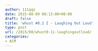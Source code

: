 ```yaml
---
author: 111qqz
date: 2015-08-09 08:13:00+00:00
draft: false
title: 'whust #0.1 I - Laughing Out Loud'
type: post
url: /2015/08/whust0-1i-laughingoutloud/
categories:
- ACM
---
```


